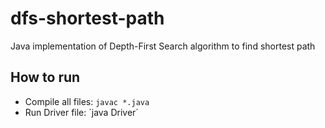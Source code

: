# dfs-shortest-path

Java implementation of Depth-First Search algorithm to find shortest path

## How to run

- Compile all files:
  `javac *.java`
- Run Driver file:
  ´java Driver´
